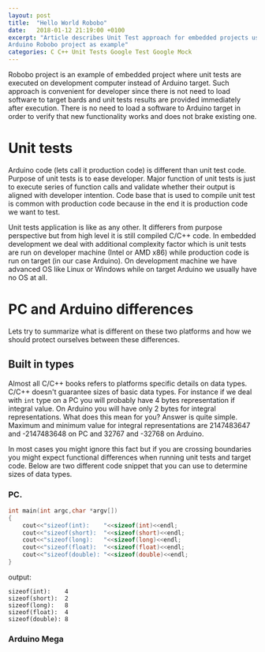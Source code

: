 ```yaml
---
layout: post
title:  "Hello World Robobo"
date:   2018-01-12 21:19:00 +0100
excerpt: "Article describes Unit Test approach for embedded projects using
Arduino Robobo project as example"
categories: C C++ Unit Tests Google Test Google Mock
---
```


Robobo project is an example of embedded project where unit tests are executed
on development computer instead of Arduino target. Such approach is convenient
for developer since there is not need to load software to target bards and unit
tests results are provided immediately after execution. There is no need to load
a software to Arduino target in order to verify that new functionality works
and does not brake existing one. 

# Unit tests
Arduino code (lets call it production code) is different than unit test code.
Purpose of unit tests is to ease developer. Major function of unit tests
is just to execute series of function calls and validate whether their output is
aligned with developer intention. Code base that is used to compile unit test
is common with production code because in the end it is production code we want
to test.

Unit tests application is like as any other. It differers from purpose
perspective but from high level it is still compiled C/C++ code. In embedded
development we deal with additional complexity factor which is unit
tests are run on developer machine (Intel or AMD x86) while production code is
run on target (in our case Arduino). On development machine we have
advanced OS like Linux or Windows while on target Arduino we usually have no OS
at all. 

# PC and Arduino differences
Lets try to summarize what is different on these two platforms and how we
should protect ourselves between these differences. 

## Built in types 
Almost all C/C++ books refers to platforms specific details on data types. C/C++
doesn't guarantee sizes of basic data types. For instance if we deal with `int`
type on a PC you will probably have 4 bytes representation if integral value.
On Arduino you will have only 2 bytes for integral representations. What does
this mean for you? Answer is quite simple.  Maximum and minimum value for integral
representations are 2147483647 and -2147483648 on PC and 32767 and -32768 on Arduino. 

In most cases you might ignore this fact but if you are crossing boundaries you
might expect functional differences when running unit tests and target code.
Below are two different code snippet that you can use to determine sizes of
data types.

### PC.

```C
int main(int argc,char *argv[])
{
    cout<<"sizeof(int):    "<<sizeof(int)<<endl;
    cout<<"sizeof(short):  "<<sizeof(short)<<endl;
    cout<<"sizeof(long):   "<<sizeof(long)<<endl;
    cout<<"sizeof(float):  "<<sizeof(float)<<endl;
    cout<<"sizeof(double): "<<sizeof(double)<<endl;
}
```

output:
```
sizeof(int):    4
sizeof(short):  2
sizeof(long):   8
sizeof(float):  4
sizeof(double): 8
```

### Arduino Mega



